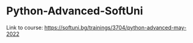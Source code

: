 # Python-Advanced-SoftUni

Link to course: https://softuni.bg/trainings/3704/python-advanced-may-2022
